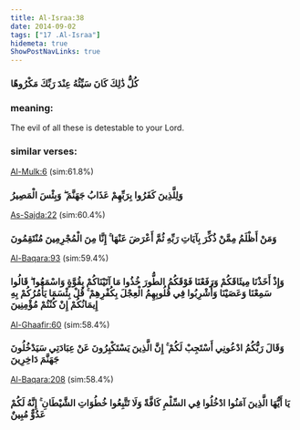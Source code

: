 ```yaml
---
title: Al-Israa:38
date: 2014-09-02
tags: ["17 .Al-Israa"]
hidemeta: true 
ShowPostNavLinks: true 
---
```

### كُلُّ ذَٰلِكَ كَانَ سَيِّئُهُ عِنْدَ رَبِّكَ مَكْرُوهًا
### meaning: 
The evil of all these is detestable to your Lord.
### similar verses: 

[Al-Mulk:6](/67/6) (sim:61.8%)

### وَلِلَّذِينَ كَفَرُوا بِرَبِّهِمْ عَذَابُ جَهَنَّمَ ۖ وَبِئْسَ الْمَصِيرُ

[As-Sajda:22](/32/22) (sim:60.4%)

### وَمَنْ أَظْلَمُ مِمَّنْ ذُكِّرَ بِآيَاتِ رَبِّهِ ثُمَّ أَعْرَضَ عَنْهَا ۚ إِنَّا مِنَ الْمُجْرِمِينَ مُنْتَقِمُونَ

[Al-Baqara:93](/2/93) (sim:59.4%)

### وَإِذْ أَخَذْنَا مِيثَاقَكُمْ وَرَفَعْنَا فَوْقَكُمُ الطُّورَ خُذُوا مَا آتَيْنَاكُمْ بِقُوَّةٍ وَاسْمَعُوا ۖ قَالُوا سَمِعْنَا وَعَصَيْنَا وَأُشْرِبُوا فِي قُلُوبِهِمُ الْعِجْلَ بِكُفْرِهِمْ ۚ قُلْ بِئْسَمَا يَأْمُرُكُمْ بِهِ إِيمَانُكُمْ إِنْ كُنْتُمْ مُؤْمِنِينَ

[Al-Ghaafir:60](/40/60) (sim:58.4%)

### وَقَالَ رَبُّكُمُ ادْعُونِي أَسْتَجِبْ لَكُمْ ۚ إِنَّ الَّذِينَ يَسْتَكْبِرُونَ عَنْ عِبَادَتِي سَيَدْخُلُونَ جَهَنَّمَ دَاخِرِينَ

[Al-Baqara:208](/2/208) (sim:58.4%)

### يَا أَيُّهَا الَّذِينَ آمَنُوا ادْخُلُوا فِي السِّلْمِ كَافَّةً وَلَا تَتَّبِعُوا خُطُوَاتِ الشَّيْطَانِ ۚ إِنَّهُ لَكُمْ عَدُوٌّ مُبِينٌ
